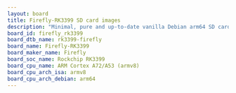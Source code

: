 ```yaml
---
layout: board
title: Firefly-RK3399 SD card images
description: "Minimal, pure and up-to-date vanilla Debian arm64 SD card images for Firefly-RK3399 by Firefly, SoC: Rockchip RK3399, CPU ISA: armv8"
board_id: firefly_rk3399
board_dtb_name: rk3399-firefly
board_name: Firefly-RK3399
board_maker_name: Firefly
board_soc_name: Rockchip RK3399
board_cpu_name: ARM Cortex A72/A53 (armv8)
board_cpu_arch_isa: armv8
board_cpu_arch_debian: arm64
---
```

